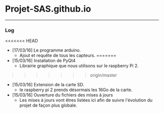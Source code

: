 # Projet-SAS.github.io
____

### Log
<<<<<<< HEAD

* [17/03/16] Le programme arduino.
	* Ajout et requête de tous les capteurs.
=======
* [15/03/16] Installation de PyQt4
	* Librairie graphique que nous utilisons sur le raspberry Pi 2.
>>>>>>> origin/master
* [15/03/16] Extension de la carte SD.
	* le raspberry pi 2 prends désormais les 16Go de la carte.
* [15/03/16] Ouverture du fichiers des mises à jours
	* Les mises à jours vont êtres listées ici afin de suivre l'évolution du projet de façon plus globale.
